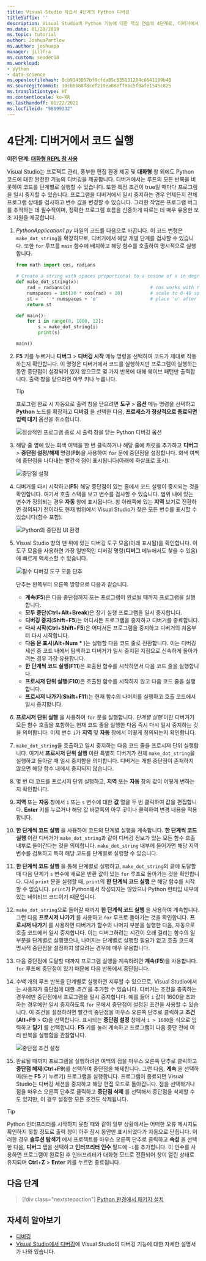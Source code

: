 ```yaml
---
title: Visual Studio 자습서 4단계의 Python 디버깅
titleSuffix: ''
description: Visual Studio의 Python 기능에 대한 핵심 연습의 4단계로, 디버거에서 Python 코드를 실행하는 방법을 설명합니다.
ms.date: 01/28/2019
ms.topic: tutorial
author: JoshuaPartlow
ms.author: joshuapa
manager: jillfra
ms.custom: seodec18
ms.workload:
- python
- data-science
ms.openlocfilehash: 8cb9143057bf0cfda85c835131204c6641199b48
ms.sourcegitcommit: 10cb0b68f8cef219ea08eff9bc5f0afe1545c825
ms.translationtype: HT
ms.contentlocale: ko-KR
ms.lasthandoff: 01/22/2021
ms.locfileid: "98699332"
---
```

# <a name="step-4-run-code-in-the-debugger"></a>4단계: 디버거에서 코드 실행

**이전 단계: [대화형 REPL 창 사용](tutorial-working-with-python-in-visual-studio-step-03-interactive-repl.md)**

Visual Studio는 프로젝트 관리, 풍부한 편집 환경 제공 및 **대화형** 창 외에도 Python 코드에 대한 완전한 기능의 디버깅을 제공합니다. 디버거에서는 루프의 모든 반복을 비롯하여 코드를 단계별로 실행할 수 있습니다. 또한 특정 조건이 true일 때마다 프로그램을 일시 중지할 수 있습니다. 프로그램을 디버거에서 일시 중지하는 경우 언제든지 전체 프로그램 상태를 검사하고 변수 값을 변경할 수 있습니다. 그러한 작업은 프로그램 버그를 추적하는 데 필수적이며, 정확한 프로그램 흐름을 신중하게 따르는 데 매우 유용한 보조 지원을 제공합니다.

1. *PythonApplication1.py* 파일의 코드를 다음으로 바꿉니다. 이 코드 변형은 `make_dot_string`을 확장하므로, 디버거에서 해당 개별 단계를 검사할 수 있습니다. 또한 `for` 루프를 `main` 함수에 배치하고 해당 함수를 호출하여 명시적으로 실행합니다.

    ```python
    from math import cos, radians

    # Create a string with spaces proportional to a cosine of x in degrees
    def make_dot_string(x):
        rad = radians(x)                             # cos works with radians
        numspaces = int(20 * cos(rad) + 20)          # scale to 0-40 spaces
        st = ' ' * numspaces + 'o'                   # place 'o' after the spaces
        return st

    def main():
        for i in range(0, 1800, 12):
            s = make_dot_string(i)
            print(s)

    main()
    ```

1. **F5** 키를 누르거나 **디버그** > **디버깅 시작** 메뉴 명령을 선택하여 코드가 제대로 작동하는지 확인합니다. 이 명령은 디버거에서 코드를 실행하지만 프로그램이 실행하는 동안 중단점이 설정되어 있지 않으므로 몇 가지 반복에 대해 웨이브 패턴만 출력합니다. 출력 창을 닫으려면 아무 키나 누릅니다.

    > [!Tip]
    > 프로그램 완료 시 자동으로 출력 창을 닫으려면 **도구** > **옵션** 메뉴 명령을 선택하고 **Python** 노드를 확장하고 **디버깅** 을 선택한 다음, **프로세스가 정상적으로 종료되면 입력 대기** 옵션을 취소합니다.
    >
    > ![정상적인 프로그램 종료 시 출력 창을 닫는 Python 디버깅 옵션](media/vs-getting-started-python-22-debugging5.png)

1. 해당 줄 옆에 있는 회색 여백을 한 번 클릭하거나 해당 줄에 캐럿을 추가하고 **디버그** > **중단점 설정/해제** 명령(**F9**)을 사용하여 `for` 문에 중단점을 설정합니다. 회색 여백에 중단점을 나타내는 빨간색 점이 표시됩니다(아래에 화살표로 표시).

    ![중단점 설정](media/vs-getting-started-python-18-debugging1.png)

1. 디버거를 다시 시작하고(**F5**) 해당 중단점이 있는 줄에서 코드 실행이 중지되는 것을 확인합니다. 여기서 호출 스택을 보고 변수를 검사할 수 있습니다. 범위 내에 있는 변수가 정의되는 경우 **자동** 창에 표시됩니다. 창 아래쪽에 있는 **지역** 보기로 전환하면 정의되기 전이라도 현재 범위에서 Visual Studio가 찾은 모든 변수를 표시할 수 있습니다(함수 포함).

    ![Python의 중단점 UI 환경](media/vs-getting-started-python-19-debugging2b.png)

1. Visual Studio 창의 맨 위에 있는 디버깅 도구 모음(아래 표시됨)을 확인합니다. 이 도구 모음을 사용하면 가장 일반적인 디버깅 명령(**디버그** 메뉴에서도 찾을 수 있음)에 빠르게 액세스할 수 있습니다.

    ![필수 디버깅 도구 모음 단추](media/vs-getting-started-python-20-debugging3.png)

    단추는 왼쪽부터 오른쪽 방향으로 다음과 같습니다.
    - **계속**(**F5**)은 다음 중단점까지 또는 프로그램이 완료될 때까지 프로그램을 실행합니다.
    - **모두 중단**(**Ctrl**+**Alt**+**Break**)은 장기 실행 프로그램을 일시 중지합니다.
    - **디버깅 중지**(**Shift**+**F5**)는 어디서든 프로그램을 중지하고 디버거를 종료합니다.
    - **다시 시작**(**Ctrl**+**Shift**+**F5**)은 어디서든 프로그램을 중지하고 디버거의 처음부터 다시 시작합니다.
    - **다음 문 표시**(**Alt**+**Num** **&#42;** )는 실행할 다음 코드 줄로 전환합니다. 이는 디버깅 세션 중 코드 내에서 탐색하고 디버거가 일시 중지된 지점으로 신속하게 돌아가려는 경우 가장 유용합니다.
    - **한 단계씩 코드 실행**(**F11**)은 호출된 함수를 시작하면서 다음 코드 줄을 실행합니다.
    - **프로시저 단위 실행**(**F10**)은 호출된 함수를 시작하지 않고 다음 코드 줄을 실행합니다.
    - **프로시저 나가기**(**Shift**+**F11**)는 현재 함수의 나머지를 실행하고 호출 코드에서 일시 중지합니다.

1. **프로시저 단위 실행** 을 사용하여 `for` 문을 실행합니다. *단계별 실행* 이란 디버거가 모든 함수 호출을 포함하는 현재 코드 줄을 실행한 다음 즉시 다시 일시 중지하는 것을 의미합니다. 이제 변수 `i`가 **지역** 및 **자동** 창에서 어떻게 정의되는지 확인합니다.

1. `make_dot_string`을 호출하고 일시 중지하는 다음 코드 줄을 프로시저 단위 실행합니다. 여기서 **프로시저 단위 실행** 이란 특별히 디버거가 전체 `make_dot_string`을 실행하고 돌아갈 때 일시 중지함을 의미합니다. 디버거는 개별 중단점이 존재하지 않으면 해당 함수 내에서 중지되지 않습니다.

1. 몇 번 더 코드를 프로시저 단위 실행하고, **지역** 또는 **자동** 창의 값이 어떻게 변하는지 확인합니다.

1. **지역** 또는 **자동** 창에서 `i` 또는 `s` 변수에 대한 **값** 열을 두 번 클릭하여 값을 편집합니다. **Enter** 키를 누르거나 해당 값 바깥쪽의 아무 곳이나 클릭하여 변경 내용을 적용합니다.

1. **한 단계씩 코드 실행** 을 사용하여 코드의 단계별 실행을 계속합니다. **한 단계씩 코드 실행** 이란 디버거가 `make_dot_string`과 같이 디버깅 정보가 있는 모든 함수 호출 내부로 들어간다는 것을 의미합니다. `make_dot_string` 내부에 들어가면 해당 지역 변수를 검토하고 특히 해당 코드를 단계별로 실행할 수 있습니다.

1. **한 단계씩 코드 실행** 을 통해 단계별로 실행하고, `make_dot_string`의 끝에 도달할 때 다음 단계가 `s` 변수에 새로운 반환 값이 있는 `for` 루프로 돌아가는 것을 확인합니다. 다시 `print` 문을 실행할 때, `print`의 **한 단계씩 코드 실행** 은 해당 함수를 시작할 수 없습니다. `print`가 Python에서 작성되지는 않았으나 Python 런타임 내부에 있는 네이티브 코드이기 때문입니다.

1. `make_dot_string`으로 들어갈 때까지 **한 단계씩 코드 실행** 을 사용하여 계속합니다. 그런 다음 **프로시저 나가기** 를 사용하고 `for` 루프로 돌아가는 것을 확인합니다. **프로시저 나가기** 를 사용하면 디버거가 함수의 나머지 부분을 실행한 다음, 자동으로 호출 코드에서 일시 중지합니다. 이는 디버그하려는 시간이 오래 걸리는 함수의 일부분을 단계별로 실행했으나, 나머지는 단계별로 실행할 필요가 없고 호출 코드에 명시적 중단점을 설정하지 않으려는 경우에 매우 유용합니다.

1. 다음 중단점에 도달할 때까지 프로그램 실행을 계속하려면 **계속**(**F5**)을 사용합니다. `for` 루프에 중단점이 있기 때문에 다음 반복에서 중단됩니다.

1. 수백 개의 루프 반복을 단계별로 실행하면 지루할 수 있으므로, Visual Studio에서는 사용자가 중단점에 대한 *조건* 을 추가할 수 있습니다. 디버거는 조건을 충족하는 경우에만 중단점에서 프로그램을 일시 중지합니다. 예를 들어 `i` 값이 1600을 초과하는 경우에만 일시 중지하도록 `for` 문에서 중단점이 설정된 조건을 사용할 수 있습니다. 이 조건을 설정하려면 빨간색 중단점을 마우스 오른쪽 단추로 클릭하고 **조건**(**Alt**+**F9** > **C**)을 선택합니다. 표시되는 **중단점 설정** 창에서 `i > 1600`을 식으로 입력하고 **닫기** 를 선택합니다. **F5** 키를 눌러 계속하고 프로그램이 다음 중단 전에 여러 반복을 실행함을 관찰합니다.

    ![중단점 조건 설정](media/vs-getting-started-python-21-debugging4.png)

1. 완료될 때까지 프로그램을 실행하려면 여백의 점을 마우스 오른쪽 단추로 클릭하고 **중단점 해제**(**Ctrl**+**F9**)를 선택하여 중단점을 해제합니다. 그런 다음, **계속** 을 선택하여(또는 **F5** 키 누르기) 프로그램을 실행합니다. 프로그램이 종료되면 Visual Studio는 디버깅 세션을 중지하고 해당 편집 모드로 돌아갑니다. 점을 선택하거나 점을 마우스 오른쪽 단추로 클릭하고 **중단점 삭제** 를 선택해서 중단점을 삭제할 수도 있지만, 이 경우 설정한 모든 조건도 삭제됩니다.

> [!Tip]
> Python 인터프리터를 시작하지 못할 때와 같이 일부 상황에서는 어떠한 오류 메시지도 확인하지 못할 정도로 출력 창이 아주 잠시 동안만 표시되었다가 자동으로 닫힙니다. 이러한 경우 **솔루션 탐색기** 에서 프로젝트를 마우스 오른쪽 단추로 클릭하고 **속성** 을 선택한 다음, **디버그** 탭을 선택하고 **인터프리터 인수** 필드에 `-i`를 추가합니다. 이 인수를 사용하면 프로그램이 완료된 후 인터프리터가 대화형 모드로 전환되어 창이 열린 상태로 유지되며 **Ctrl**+**Z** > **Enter** 키를 누르면 종료됩니다.

## <a name="next-step"></a>다음 단계

> [!div class="nextstepaction"]
> [Python 환경에서 패키지 설치](tutorial-working-with-python-in-visual-studio-step-05-installing-packages.md)

## <a name="go-deeper"></a>자세히 알아보기

- [디버깅](debugging-python-in-visual-studio.md)
- [Visual Studio에서 디버깅](../debugger/debugger-feature-tour.md)에 Visual Studio의 디버깅 기능에 대한 자세한 설명서가 나와 있습니다.
